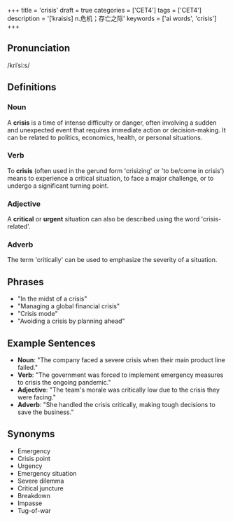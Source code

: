 +++
title = 'crisis'
draft = true
categories = ['CET4']
tags = ['CET4']
description = '[ˈkraisis] n.危机；存亡之际'
keywords = ['ai words', 'crisis']
+++

## Pronunciation
/kriˈsiːs/

## Definitions
### Noun
A **crisis** is a time of intense difficulty or danger, often involving a sudden and unexpected event that requires immediate action or decision-making. It can be related to politics, economics, health, or personal situations.

### Verb
To **crisis** (often used in the gerund form 'crisizing' or 'to be/come in crisis') means to experience a critical situation, to face a major challenge, or to undergo a significant turning point.

### Adjective
A **critical** or **urgent** situation can also be described using the word 'crisis-related'.

### Adverb
The term 'critically' can be used to emphasize the severity of a situation.

## Phrases
- "In the midst of a crisis"
- "Managing a global financial crisis"
- "Crisis mode"
- "Avoiding a crisis by planning ahead"

## Example Sentences
- **Noun**: "The company faced a severe crisis when their main product line failed."
- **Verb**: "The government was forced to implement emergency measures to crisis the ongoing pandemic."
- **Adjective**: "The team's morale was critically low due to the crisis they were facing."
- **Adverb**: "She handled the crisis critically, making tough decisions to save the business."

## Synonyms
- Emergency
- Crisis point
- Urgency
- Emergency situation
- Severe dilemma
- Critical juncture
- Breakdown
- Impasse
- Tug-of-war
